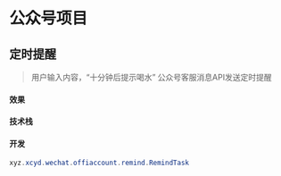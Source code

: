 # 公众号项目

## 定时提醒
> 用户输入内容，“十分钟后提示喝水”
> 公众号客服消息API发送定时提醒

#### 效果
#### 技术栈
#### 开发


```java
xyz.xcyd.wechat.offiaccount.remind.RemindTask
```